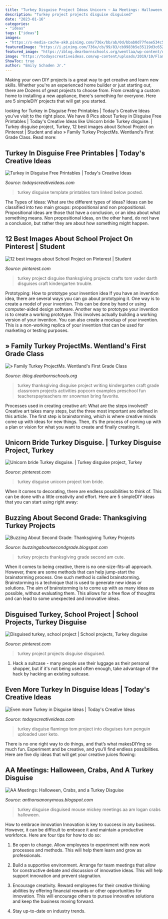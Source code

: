 ```yaml
---
title: "Turkey Disguise Project Ideas Unicorn ~ Aa Meetings: Halloween, Crabs, And A Turkey Disguise"
description: "Turkey project projects disguise disguised"
date: "2023-01-16"
categories:
- "ideas"
tags: ["ideas"]
images:
- "https://s-media-cache-ak0.pinimg.com/736x/bb/ab/0d/bbab0d77feae534c51ca64394d10dd65.jpg"
featuredImage: "https://i.pinimg.com/736x/cb/99/83/cb9983b5e35119d3c6520df58f24e85b.jpg"
featured_image: "https://iblog.dearbornschools.org/wentlaa/wp-content/uploads/sites/1706/2015/11/Turkey-Disguise-2k25uwh.jpg"
image: "https://todayscreativeideas.com/wp-content/uploads/2019/10/Flamingo-Tom-Turkey-Disguise.jpg"
ShowToc: true
author: "Emily Schaden Jr."
---
```



Making your own DIY projects is a great way to get creative and learn new skills. Whether you're an experienced home builder or just starting out, there are Dozens of great projects to choose from. From creating a custom home to installing a new appliance, there's something for everyone. Here are 5 simpleDIY projects that will get you started.

	

		
looking for Turkey in Disguise Free Printables | Today&#039;s Creative Ideas you've visit to the right place. We have 8 Pics about Turkey in Disguise Free Printables | Today&#039;s Creative Ideas like Unicorn bride Turkey disguise. | Turkey disguise project, Turkey, 12 best images about School Project on Pinterest | Student and also » Family Turkey ProjectMs. Wentland&#039;s First Grade Class. Read more:
		
    
## Turkey In Disguise Free Printables | Today&#039;s Creative Ideas

<img loading=lazy src="https://todayscreativeideas.com/wp-content/uploads/2020/11/Tom-the-Turkey-Template.jpg" onerror="this.onerror=null;this.src='https://tse1.mm.bing.net/th?id=OIP.ta92i7AVTwux-W6Tk9-FpQHaJl&amp;pid=15.1';" alt="Turkey in Disguise Free Printables | Today&#039;s Creative Ideas">

_Source: todayscreativeideas.com_

>turkey disguise template printables tom linked below posted. 

	

The Types of Ideas: What are the different types of ideas?
Ideas can be classified into two main groups: propositional and non propositional. Propositional ideas are those that have a conclusion, or an idea about what something means. Non propositional ideas, on the other hand, do not have a conclusion, but rather they are about how something might happen.

    
## 12 Best Images About School Project On Pinterest | Student

<img loading=lazy src="https://s-media-cache-ak0.pinimg.com/736x/bb/ab/0d/bbab0d77feae534c51ca64394d10dd65.jpg" onerror="this.onerror=null;this.src='https://tse2.mm.bing.net/th?id=OIP.W7WEn5IFpeaAapFBVKXHnwHaJ4&amp;pid=15.1';" alt="12 best images about School Project on Pinterest | Student">

_Source: pinterest.com_

>turkey project disguise thanksgiving projects crafts tom vader darth disguises craft kindergarten trouble. 

	

Prototyping: How to prototype your invention idea
If you have an invention idea, there are several ways you can go about prototyping it. One way is to create a model of your invention. This can be done by hand or using computer-aided design software. Another way to prototype your invention is to create a working prototype. This involves actually building a working version of your invention. You can also create a mockup of your invention. This is a non-working replica of your invention that can be used for marketing or testing purposes.

    
## » Family Turkey ProjectMs. Wentland&#039;s First Grade Class

<img loading=lazy src="https://iblog.dearbornschools.org/wentlaa/wp-content/uploads/sites/1706/2015/11/Turkey-Disguise-2k25uwh.jpg" onerror="this.onerror=null;this.src='https://tse2.mm.bing.net/th?id=OIP.bM0vAWqrqYDfFsNqWaxkcgHaJm&amp;pid=15.1';" alt="» Family Turkey ProjectMs. Wentland&#039;s First Grade Class">

_Source: iblog.dearbornschools.org_

>turkey thanksgiving disguise project writing kindergarten craft grade classroom projects activities popcorn examples preschool fun teacherspayteachers mr snowman bring favorite. 

	

Processes used in creating creative art: What are the steps involved?
Creative art takes many steps, but the three most important are defined in this article. The first step is brainstorming, which is where creative minds come up with ideas for new things. Then, it’s the process of coming up with a plan or vision for what you want to create and finally creating it.

    
## Unicorn Bride Turkey Disguise. | Turkey Disguise Project, Turkey

<img loading=lazy src="https://i.pinimg.com/736x/cb/99/83/cb9983b5e35119d3c6520df58f24e85b.jpg" onerror="this.onerror=null;this.src='https://tse2.mm.bing.net/th?id=OIP.0mQkkXYSEYecHKt69SlsfwHaJ3&amp;pid=15.1';" alt="Unicorn bride Turkey disguise. | Turkey disguise project, Turkey">

_Source: pinterest.com_

>turkey disguise unicorn project tom bride. 

	

When it comes to decorating, there are endless possibilities to think of. This can be done with a little creativity and effort. Here are 5 simpleDIY ideas that you can start using right away:

    
## Buzzing About Second Grade: Thanksgiving Turkey Projects

<img loading=lazy src="http://4.bp.blogspot.com/_BHekMVYRek8/TSnJk6K6Z8I/AAAAAAAAADQ/C7zL2YoJmng/s1600/Turkey+Projects+2010+003.jpg" onerror="this.onerror=null;this.src='https://tse3.mm.bing.net/th?id=OIP.Khjw9ZEp3AzPqD6qwat5-QHaJ4&amp;pid=15.1';" alt="Buzzing About Second Grade: Thanksgiving Turkey Projects">

_Source: buzzingaboutsecondgrade.blogspot.com_

>turkey projects thanksgiving grade second am cute. 

	

When it comes to being creative, there is no one-size-fits-all approach. However, there are some methods that can help jump-start the brainstorming process. One such method is called brainstorming. Brainstorming is a technique that is used to generate new ideas or solutions. The aim of brainstorming is to come up with as many ideas as possible, without evaluating them. This allows for a free flow of thoughts and can lead to some unexpected and innovative ideas.

    
## Disguised Turkey, School Project | School Projects, Turkey Disguise

<img loading=lazy src="https://i.pinimg.com/originals/41/05/c8/4105c8a3cfb2151e6a041f04574cfe8b.jpg" onerror="this.onerror=null;this.src='https://tse1.mm.bing.net/th?id=OIP.UYEbd7QnHALw3GSL4HvKewHaJ4&amp;pid=15.1';" alt="Disguised turkey, school project | School projects, Turkey disguise">

_Source: pinterest.com_

>turkey project projects disguise disguised. 

	

1. Hack a suitcase - many people use their luggage as their personal shopper, but if it's not being used often enough, take advantage of the hack by hacking an existing suitcase.

    
## Even More Turkey In Disguise Ideas | Today&#039;s Creative Ideas

<img loading=lazy src="https://todayscreativeideas.com/wp-content/uploads/2019/10/Flamingo-Tom-Turkey-Disguise.jpg" onerror="this.onerror=null;this.src='https://tse2.mm.bing.net/th?id=OIP.Lt1MK5Js8cYeMzbQjwxSEwHaJ3&amp;pid=15.1';" alt="Even more Turkey in Disguise Ideas | Today&#039;s Creative Ideas">

_Source: todayscreativeideas.com_

>turkey disguise flamingo tom project into disguises turn penguin uploaded user keto. 

	

There is no one right way to do things, and that’s what makesDIYing so much fun. Experiment and be creative, and you’ll find endless possibilities. Here are five diy ideas that will get your creative juices flowing:

    
## AA Meetings: Halloween, Crabs, And A Turkey Disguise

<img loading=lazy src="http://3.bp.blogspot.com/-HSz-ZDgsVX8/UMeHUmqn0tI/AAAAAAAAAUU/Sct2Zb67_1E/s1600/IMAG0275.JPG" onerror="this.onerror=null;this.src='https://tse1.mm.bing.net/th?id=OIP.undB1bhCreg2l1fHpQjYyAHaFj&amp;pid=15.1';" alt="AA Meetings: Halloween, Crabs, and a Turkey Disguise">

_Source: anthonsanonymous.blogspot.com_

>turkey disguise disguised mouse mickey meetings aa am logan crabs halloween. 

	

How to embrace innovation
Innovation is key to success in any business. However, it can be difficult to embrace it and maintain a productive workforce. Here are four tips for how to do so:
1) Be open to change. Allow employees to experiment with new work processes and methods. This will help them learn and grow as professionals.

2) Build a supportive environment. Arrange for team meetings that allow for constructive debate and discussion of innovative ideas. This will help support innovation and prevent stagnation.

3) Encourage creativity. Reward employees for their creative thinking abilities by offering financial rewards or other opportunities for innovation. This will encourage others to pursue innovative solutions and keep the business moving forward.

4) Stay up-to-date on industry trends.

